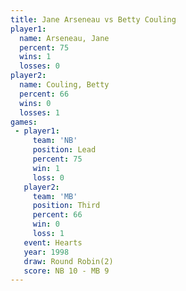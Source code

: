 ```yaml
---
title: Jane Arseneau vs Betty Couling
player1:              
  name: Arseneau, Jane
  percent: 75         
  wins: 1             
  losses: 0           
player2:              
  name: Couling, Betty
  percent: 66         
  wins: 0             
  losses: 1           
games:
 - player1:        
     team: 'NB'    
     position: Lead
     percent: 75   
     win: 1        
     loss: 0       
   player2:         
     team: 'MB'     
     position: Third
     percent: 66    
     win: 0         
     loss: 1        
   event: Hearts       
   year: 1998          
   draw: Round Robin(2)
   score: NB 10 - MB 9 
---
```

